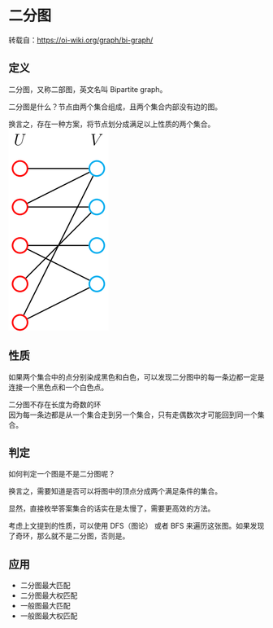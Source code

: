 # 二分图
转载自：https://oi-wiki.org/graph/bi-graph/  

## 定义
二分图，又称二部图，英文名叫 Bipartite graph。  

二分图是什么？节点由两个集合组成，且两个集合内部没有边的图。  

换言之，存在一种方案，将节点划分成满足以上性质的两个集合。  
![](./bi-graph.svg)  

## 性质
如果两个集合中的点分别染成黑色和白色，可以发现二分图中的每一条边都一定是连接一个黑色点和一个白色点。  

二分图不存在长度为奇数的环  
因为每一条边都是从一个集合走到另一个集合，只有走偶数次才可能回到同一个集合。  

## 判定
如何判定一个图是不是二分图呢？

换言之，需要知道是否可以将图中的顶点分成两个满足条件的集合。

显然，直接枚举答案集合的话实在是太慢了，需要更高效的方法。

考虑上文提到的性质，可以使用 DFS（图论） 或者 BFS 来遍历这张图。如果发现了奇环，那么就不是二分图，否则是。

## 应用
* 二分图最大匹配
* 二分图最大权匹配
* 一般图最大匹配
* 一般图最大权匹配
